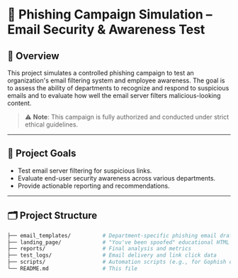 # 🎯 Phishing Campaign Simulation – Email Security & Awareness Test

## 📌 Overview
This project simulates a controlled phishing campaign to test an organization's email filtering system and employee awareness. The goal is to assess the ability of departments to recognize and respond to suspicious emails and to evaluate how well the email server filters malicious-looking content.

> ⚠️ **Note**: This campaign is fully authorized and conducted under strict ethical guidelines.

---

## 🧪 Project Goals
- Test email server filtering for suspicious links.
- Evaluate end-user security awareness across various departments.
- Provide actionable reporting and recommendations.

---

## 🗂️ Project Structure

```bash
├── email_templates/          # Department-specific phishing email drafts
├── landing_page/             # "You've been spoofed" educational HTML page
├── reports/                  # Final analysis and metrics
├── test_logs/                # Email delivery and link click data
├── scripts/                  # Automation scripts (e.g., for Gophish or SMTP)
└── README.md                 # This file
